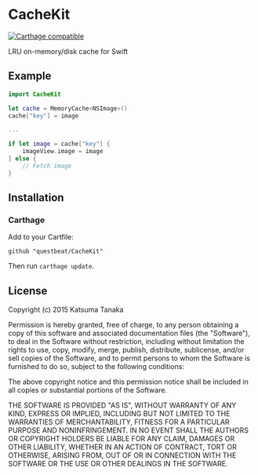 # CacheKit

[![Carthage compatible](https://img.shields.io/badge/Carthage-compatible-4BC51D.svg?style=flat)](https://github.com/Carthage/Carthage)

LRU on-memory/disk cache for Swift


## Example

```swift
import CacheKit

let cache = MemoryCache<NSImage>()
cache["key"] = image

...

if let image = cache["key"] {
    imageView.image = image
} else {
    // Fetch image
}
```


## Installation

### Carthage

Add to your Cartfile:

```
github "questbeat/CacheKit"
```

Then run `carthage update`.


## License

Copyright (c) 2015 Katsuma Tanaka

Permission is hereby granted, free of charge, to any person obtaining a copy of this software and associated documentation files (the "Software"), to deal in the Software without restriction, including without limitation the rights to use, copy, modify, merge, publish, distribute, sublicense, and/or sell copies of the Software, and to permit persons to whom the Software is furnished to do so, subject to the following conditions:

The above copyright notice and this permission notice shall be included in all copies or substantial portions of the Software.

THE SOFTWARE IS PROVIDED "AS IS", WITHOUT WARRANTY OF ANY KIND, EXPRESS OR IMPLIED, INCLUDING BUT NOT LIMITED TO THE WARRANTIES OF MERCHANTABILITY, FITNESS FOR A PARTICULAR PURPOSE AND NONINFRINGEMENT. IN NO EVENT SHALL THE AUTHORS OR COPYRIGHT HOLDERS BE LIABLE FOR ANY CLAIM, DAMAGES OR OTHER LIABILITY, WHETHER IN AN ACTION OF CONTRACT, TORT OR OTHERWISE, ARISING FROM, OUT OF OR IN CONNECTION WITH THE SOFTWARE OR THE USE OR OTHER DEALINGS IN THE SOFTWARE.
